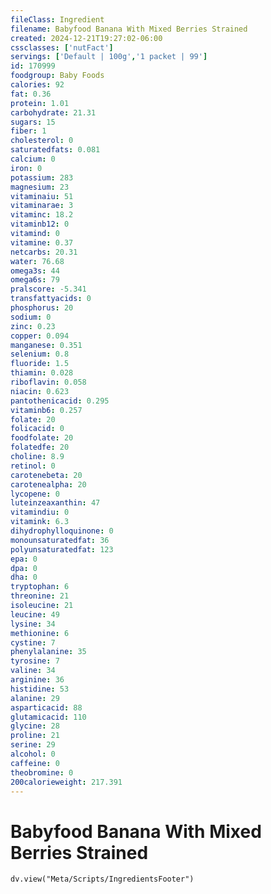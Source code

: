 ```yaml
---
fileClass: Ingredient
filename: Babyfood Banana With Mixed Berries Strained
created: 2024-12-21T19:27:02-06:00
cssclasses: ['nutFact']
servings: ['Default | 100g','1 packet | 99']
id: 170999
foodgroup: Baby Foods
calories: 92
fat: 0.36
protein: 1.01
carbohydrate: 21.31
sugars: 15
fiber: 1
cholesterol: 0
saturatedfats: 0.081
calcium: 0
iron: 0
potassium: 283
magnesium: 23
vitaminaiu: 51
vitaminarae: 3
vitaminc: 18.2
vitaminb12: 0
vitamind: 0
vitamine: 0.37
netcarbs: 20.31
water: 76.68
omega3s: 44
omega6s: 79
pralscore: -5.341
transfattyacids: 0
phosphorus: 20
sodium: 0
zinc: 0.23
copper: 0.094
manganese: 0.351
selenium: 0.8
fluoride: 1.5
thiamin: 0.028
riboflavin: 0.058
niacin: 0.623
pantothenicacid: 0.295
vitaminb6: 0.257
folate: 20
folicacid: 0
foodfolate: 20
folatedfe: 20
choline: 8.9
retinol: 0
carotenebeta: 20
carotenealpha: 20
lycopene: 0
luteinzeaxanthin: 47
vitamindiu: 0
vitamink: 6.3
dihydrophylloquinone: 0
monounsaturatedfat: 36
polyunsaturatedfat: 123
epa: 0
dpa: 0
dha: 0
tryptophan: 6
threonine: 21
isoleucine: 21
leucine: 49
lysine: 34
methionine: 6
cystine: 7
phenylalanine: 35
tyrosine: 7
valine: 34
arginine: 36
histidine: 53
alanine: 29
asparticacid: 88
glutamicacid: 110
glycine: 28
proline: 21
serine: 29
alcohol: 0
caffeine: 0
theobromine: 0
200calorieweight: 217.391
---
```


# Babyfood Banana With Mixed Berries Strained

```dataviewjs
dv.view("Meta/Scripts/IngredientsFooter")
```
